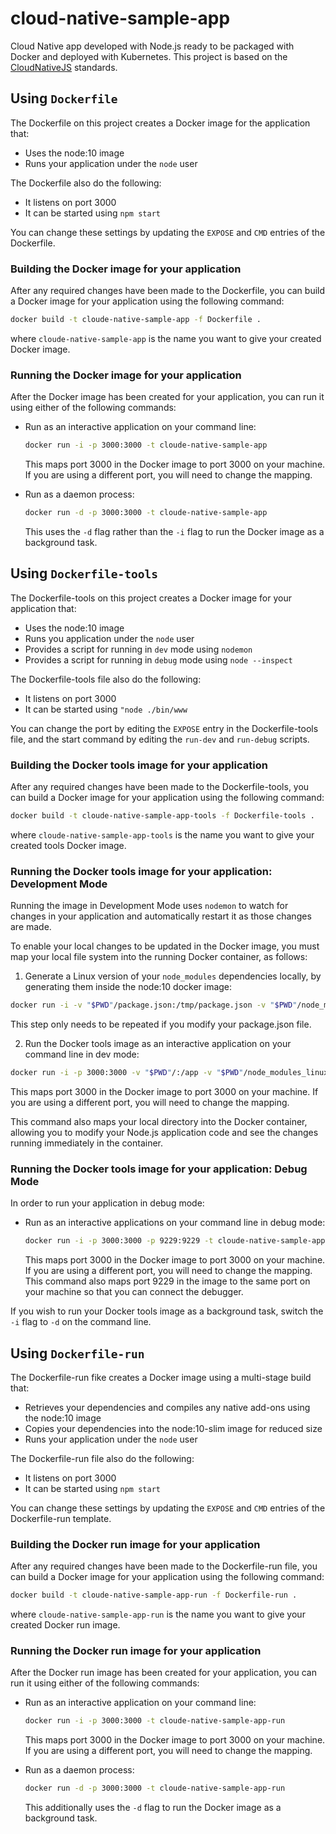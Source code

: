 # cloud-native-sample-app

Cloud Native app developed with Node.js ready to be packaged with Docker and deployed with Kubernetes.
This project is based on the [CloudNativeJS](https://github.com/CloudNativeJS) standards.

## Using `Dockerfile`

The Dockerfile on this project creates a Docker image for the application that:

* Uses the node:10 image
* Runs your application under the `node` user 

The Dockerfile also do the following:

* It listens on port 3000
* It can be started using `npm start`

You can change these settings by updating the `EXPOSE` and `CMD` entries of the Dockerfile.

### Building the Docker image for your application

After any required changes have been made to the Dockerfile, you can build a Docker image for your application using 
the following command:

```sh
docker build -t cloude-native-sample-app -f Dockerfile .
```
where `cloude-native-sample-app` is the name you want to give your created Docker image.

### Running the Docker image for your application

After the Docker image has been created for your application, you can run it using either of the following commands:

* Run as an interactive application on your command line:
  
  ```sh
  docker run -i -p 3000:3000 -t cloude-native-sample-app
  ```
  
  This maps port 3000 in the Docker image to port 3000 on your machine. If you are using a different port, you will need 
  to change the mapping.

* Run as a daemon process:
  ```sh
  docker run -d -p 3000:3000 -t cloude-native-sample-app
  ```
  This uses the `-d` flag rather than the `-i` flag to run the Docker image as a background task.

## Using `Dockerfile-tools`

The Dockerfile-tools on this project creates a Docker image for your application that:

* Uses the node:10 image
* Runs you application under the `node` user 
* Provides a script for running in `dev` mode using `nodemon`
* Provides a script for running in `debug` mode using `node --inspect`

The Dockerfile-tools file also do the following:

* It listens on port 3000
* It can be started using `"node ./bin/www`

You can change the port by editing the `EXPOSE` entry in the Dockerfile-tools file, and the start command by editing 
the `run-dev` and `run-debug` scripts.

### Building the Docker tools image for your application

After any required changes have been made to the Dockerfile-tools, you can build a Docker image for your application 
using the following command:

```sh
docker build -t cloude-native-sample-app-tools -f Dockerfile-tools .
```
where `cloude-native-sample-app-tools` is the name you want to give your created tools Docker image.

### Running the Docker tools image for your application: Development Mode

Running the image in Development Mode uses `nodemon` to watch for changes in your application and automatically restart 
it as those changes are made.

To enable your local changes to be updated in the Docker image, you must map your local file system into the running 
Docker container, as follows:

1. Generate a Linux version of your `node_modules` dependencies locally, by generating them inside the node:10 docker 
image:
  ```sh
  docker run -i -v "$PWD"/package.json:/tmp/package.json -v "$PWD"/node_modules_linux:/tmp/node_modules -w /tmp -t node:10 npm install
  ```
  This step only needs to be repeated if you modify your package.json file.
  
2. Run the Docker tools image as an interactive application on your command line in dev mode:
  ```sh
  docker run -i -p 3000:3000 -v "$PWD"/:/app -v "$PWD"/node_modules_linux:/app/node_modules -t cloude-native-sample-app-tools /bin/run-dev
  ```
  This maps port 3000 in the Docker image to port 3000 on your machine. If you are using a different port, you will need 
  to change the mapping.
  
  This command also maps your local directory into the Docker container, allowing you to modify your Node.js application
  code and see the changes running immediately in the container.
     
### Running the Docker tools image for your application: Debug Mode

In order to run your application in debug mode:
* Run as an interactive applications on your command line in debug mode:
  ```sh
  docker run -i -p 3000:3000 -p 9229:9229 -t cloude-native-sample-app-tools /bin/run-debug
  ```
  This maps port 3000 in the Docker image to port 3000 on your machine. If you are using a different port, you will need 
  to change the mapping.
  This command also maps port 9229 in the image to the same port on your machine so that you can connect the debugger.

If you wish to run your Docker tools image as a background task, switch the `-i` flag to `-d` on the command line.

## Using `Dockerfile-run`

The Dockerfile-run fike creates a Docker image using a multi-stage build that:

* Retrieves your dependencies and compiles any native add-ons using the node:10 image
* Copies your dependencies into the node:10-slim image for reduced size
* Runs your application under the `node` user 

The Dockerfile-run file also do the following:

* It listens on port 3000
* It can be started using `npm start`

You can change these settings by updating the `EXPOSE` and `CMD` entries of the Dockerfile-run template.

### Building the Docker run image for your application

After any required changes have been made to the Dockerfile-run file, you can build a Docker image for your application 
using the following command:

```sh
docker build -t cloude-native-sample-app-run -f Dockerfile-run .
```
where `cloude-native-sample-app-run` is the name you want to give your created Docker run image.

### Running the Docker run image for your application
After the Docker run image has been created for your application, you can run it using either of the following commands:

* Run as an interactive application on your command line:
  ```sh
  docker run -i -p 3000:3000 -t cloude-native-sample-app-run
  ```
  This maps port 3000 in the Docker image to port 3000 on your machine. If you are using a different port, you will need 
  to change the mapping.

* Run as a daemon process:
  ```sh
  docker run -d -p 3000:3000 -t cloude-native-sample-app-run
  ```
  This additionally uses the `-d` flag to run the Docker image as a background task.

